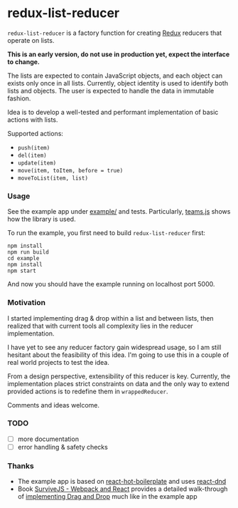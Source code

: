 # redux-list-reducer

`redux-list-reducer` is a factory function for creating
[Redux](http://rackt.github.io/redux) reducers that
operate on lists.

**This is an early version, do not use in production yet,
expect the interface to change.**

The lists are expected to contain JavaScript objects, and each object
can exists only once in all lists. Currently, object identity is used
to identify both lists and objects. The user is expected to handle the
data in immutable fashion.

Idea is to develop a well-tested and performant implementation of basic
actions with lists.

Supported actions:

* `push(item)`
* `del(item)`
* `update(item)`
* `move(item, toItem, before = true)`
* `moveToList(item, list)`

### Usage

See the example app under [example/](example/) and tests. Particularly, [teams.js](example/src/reducers/teams.js) shows how the library is used.

To run the example, you first need to build `redux-list-reducer` first:

```
npm install
npm run build
cd example
npm install
npm start
```

And now you should have the example running on localhost port 5000.

### Motivation

I started implementing drag & drop within a list and between lists, then realized
that with current tools all complexity lies in the reducer implementation.

I have yet to see any reducer factory gain widespread usage, so I am still
hesitant about the feasibility of this idea. I'm going to use this in a couple
of real world projects to test the idea.

From a design perspective, extensibility of this reducer is key. Currently,
the implementation places strict constraints on data and the only way to
extend provided actions is to redefine them in `wrappedReducer`.

Comments and ideas welcome.

### TODO

* [ ] more documentation
* [ ] error handling & safety checks

### Thanks

* The example app is based on [react-hot-boilerplate](react-hot-boilerplate)
  and uses [react-dnd](http://gaearon.github.io/react-dnd/)
* Book [SurviveJS - Webpack and React](http://survivejs.com/) provides a
  detailed walk-through of [implementing Drag and Drop](http://survivejs.com/webpack_react/implementing_dnd/) much like in the example app

